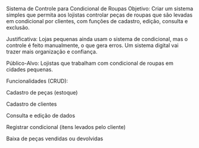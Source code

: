 Sistema de Controle para Condicional de Roupas
Objetivo:
Criar um sistema simples que permita aos lojistas controlar peças de roupas que são levadas em condicional por clientes, com funções de cadastro, edição, consulta e exclusão.

Justificativa:
Lojas pequenas ainda usam o sistema de condicional, mas o controle é feito manualmente, o que gera erros. Um sistema digital vai trazer mais organização e confiança.

Público-Alvo:
Lojistas que trabalham com condicional de roupas em cidades pequenas.

Funcionalidades (CRUD):

Cadastro de peças (estoque)

Cadastro de clientes

Consulta e edição de dados

Registrar condicional (itens levados pelo cliente)

Baixa de peças vendidas ou devolvidas
